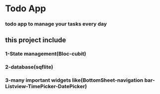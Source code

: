 # Todo App

### todo app to manage your tasks every day

## this project include

### 1-State management(Bloc-cubit)
### 2-database(sqflite)
### 3-many important widgets like(BottomSheet-navigation bar-Listview-TimePicker-DatePicker)






